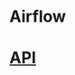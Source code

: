# Airflow

# [API](https://airflow.apache.org/docs/apache-airflow/stable/stable-rest-api-ref.html#section/Trying-the-API)
